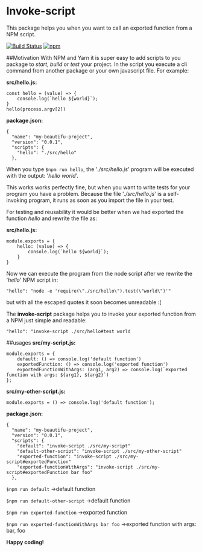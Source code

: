 # Invoke-script
This package helps you when you want to call an exported function from a NPM script.

[![Build Status](https://travis-ci.com/Stefan-van-de-Vooren/invoke-script.svg?branch=master)](https://travis-ci.com/Stefan-van-de-Vooren/invoke-script)
[![npm](https://img.shields.io/npm/v/invoke-script/latest)](https://www.npmjs.com/package/invoke-script)

##Motivation
With NPM and Yarn it is super easy to add scripts to you package to *start*, *build* or *test* your project. In the script you execute a cli command from another package or your own javascript file. For example:

**src/hello.js:**
```
const hello = (value) => {
    console.log(`hello ${world}`);
}
hello(process.argv[2])
```

**package.json:**
```
{
  "name": "my-beautifu-project",
  "version": "0.0.1",
  "scripts": {
    "hello": "./src/hello"
  },
```





When you type `$npm run hello`, the '*./src/hello.js*' program will be executed with the output: '*hello world*'. 

This works works perfectly fine, but when you want to write tests for your program you have a problem. Because the file '*./src/hello.js*' is a self-invoking program, it runs as soon as you import the file in your test.

For testing and reusability it would be better when we had exported the function *hello* and rewrite the file as:

**src/hello.js:**
```
module.exports = {
    hello: (value) => {
        console.log(`hello ${world}`);
    }
}
```

Now we can execute the program from the node script after we rewrite the '*hello*' NPM script in: 

`"hello": "node -e 'require(\"./src/hello\").test(\"world\")'"`

but with all the escaped quotes it soon becomes unreadable :(

  
The **invoke-script** package helps you to invoke your exported function from a NPM just simple and readable:

`"hello": "invoke-script ./src/hello#test world`


##usages
**src/my-script.js:**
```
module.exports = {
    default: () => console.log('default function')
    exportedFunction: () => console.log('exported function')
    exportedFunctionWithArgs: (arg1, arg2) => console.log(`exported function with args: ${arg1}, ${arg2}`)
};
```

**src/my-other-script.js:**
```
module.exports = () => console.log('default function');
```

**package.json:**
```
{
  "name": "my-beautifu-project",
  "version": "0.0.1",
  "scripts": {
    "default": "invoke-script ./src/my-script"
    "default-other-script": "invoke-script ./src/my-other-script"
    "exported-function": "invoke-script ./src/my-script#exportedFunction"
    "exported-functionWithArgs": "invoke-script ./src/my-script#exportedFunction bar foo"
  },
```

`$npm run default` ->default function

`$npm run default-other-script` ->default function

`$npm run exported-function` ->exported function

`$npm run exported-functionWithArgs bar foo` ->exported function with args: bar, foo

**Happy coding!**